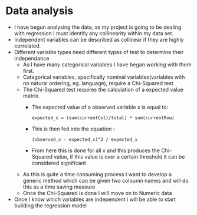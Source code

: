 # Data analysis
* I have begun analysing the data, as my project is going to be dealing with regression I must identify any collinearity within my data set.
* Independent variables can be described as collinear if they are highly correlated.
* Different variable types need different types of test to determine their independance
    * As I have many categorical variables I have began working with them first.
    * Catagorical variables, specifically nominal variables(variables with no natural ordering, eg. language), require a Chi-Squared test
    * The Chi-Squared test requires the calculation of a expected value matrix.
        * The expected value of a observed variable x is equal to:
        
            `expected_x = (sum(currentCol)/total) * sum(currentRow)`

        * This is then fed into the equation :
        
            `(observed_x - expected_x)^2 / expected_x`
        
        * From here this is done for all x and this produces the Chi-Squared value, if this value is over a certain threshold it can be considered significant
    * As this is quite a time consuming process I want to develop a generic method which can be given two coloumn names and will do this as a time saving measure
    * Once the Chi-Squared is done I will move on to Numeric data
* Once I know which variables are independent i will be able to start building the regression model
